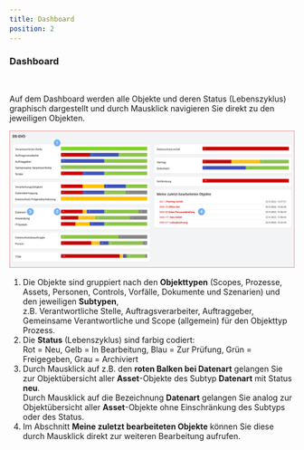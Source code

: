 ```yaml
---
title: Dashboard
position: 2
---
```


### Dashboard

<br>

Auf dem Dashboard werden alle Objekte und deren Status (Lebenszyklus) graphisch dargestellt und durch Mausklick navigieren Sie direkt zu den jeweiligen Objekten.

![Dashboard](media/veo_dashboard.de.png)

1. Die Objekte sind gruppiert nach den **Objekttypen** (Scopes, Prozesse, Assets, Personen, Controls, Vorfälle, Dokumente und Szenarien) und den jeweiligen **Subtypen**,<br>z.B. Verantwortliche Stelle, Auftragsverarbeiter, Auftraggeber, Gemeinsame Verantwortliche und Scope (allgemein) für den Objekttyp Prozess.
1. Die **Status** (Lebenszyklus) sind farbig codiert:<br>Rot = Neu, Gelb = In Bearbeitung, Blau = Zur Prüfung, Grün = Freigegeben, Grau = Archiviert
1. Durch Mausklick auf z.B. den **roten Balken bei Datenart** gelangen Sie zur Objektübersicht aller **Asset**-Objekte des Subtyp **Datenart** mit Status **neu**.<br>Durch Mausklick auf die Bezeichnung **Datenart** gelangen Sie analog zur Objektübersicht aller **Asset**-Objekte ohne Einschränkung des Subtyps oder des Status.
1. Im Abschnitt **Meine zuletzt bearbeiteten Objekte** können Sie diese durch Mausklick direkt zur weiteren Bearbeitung aufrufen.

<br>
